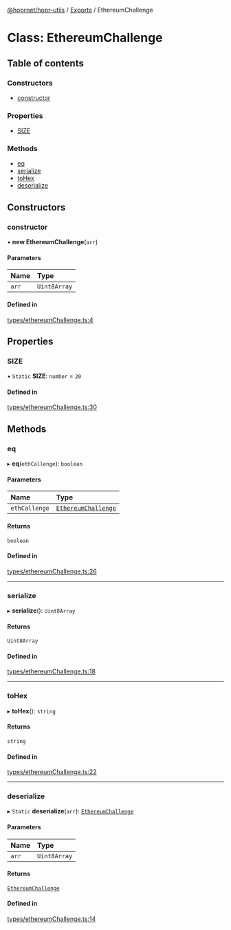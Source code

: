 [@hoprnet/hopr-utils](../README.md) / [Exports](../modules.md) / EthereumChallenge

# Class: EthereumChallenge

## Table of contents

### Constructors

- [constructor](EthereumChallenge.md#constructor)

### Properties

- [SIZE](EthereumChallenge.md#size)

### Methods

- [eq](EthereumChallenge.md#eq)
- [serialize](EthereumChallenge.md#serialize)
- [toHex](EthereumChallenge.md#tohex)
- [deserialize](EthereumChallenge.md#deserialize)

## Constructors

### constructor

• **new EthereumChallenge**(`arr`)

#### Parameters

| Name | Type |
| :------ | :------ |
| `arr` | `Uint8Array` |

#### Defined in

[types/ethereumChallenge.ts:4](https://github.com/szczebel1995/hoprnet/blob/master/packages/utils/src/types/ethereumChallenge.ts#L4)

## Properties

### SIZE

▪ `Static` **SIZE**: `number` = `20`

#### Defined in

[types/ethereumChallenge.ts:30](https://github.com/szczebel1995/hoprnet/blob/master/packages/utils/src/types/ethereumChallenge.ts#L30)

## Methods

### eq

▸ **eq**(`ethCallenge`): `boolean`

#### Parameters

| Name | Type |
| :------ | :------ |
| `ethCallenge` | [`EthereumChallenge`](EthereumChallenge.md) |

#### Returns

`boolean`

#### Defined in

[types/ethereumChallenge.ts:26](https://github.com/szczebel1995/hoprnet/blob/master/packages/utils/src/types/ethereumChallenge.ts#L26)

___

### serialize

▸ **serialize**(): `Uint8Array`

#### Returns

`Uint8Array`

#### Defined in

[types/ethereumChallenge.ts:18](https://github.com/szczebel1995/hoprnet/blob/master/packages/utils/src/types/ethereumChallenge.ts#L18)

___

### toHex

▸ **toHex**(): `string`

#### Returns

`string`

#### Defined in

[types/ethereumChallenge.ts:22](https://github.com/szczebel1995/hoprnet/blob/master/packages/utils/src/types/ethereumChallenge.ts#L22)

___

### deserialize

▸ `Static` **deserialize**(`arr`): [`EthereumChallenge`](EthereumChallenge.md)

#### Parameters

| Name | Type |
| :------ | :------ |
| `arr` | `Uint8Array` |

#### Returns

[`EthereumChallenge`](EthereumChallenge.md)

#### Defined in

[types/ethereumChallenge.ts:14](https://github.com/szczebel1995/hoprnet/blob/master/packages/utils/src/types/ethereumChallenge.ts#L14)
